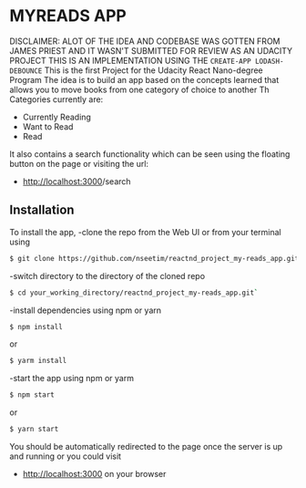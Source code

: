 # MYREADS APP
DISCLAIMER: 
ALOT OF THE IDEA AND CODEBASE WAS GOTTEN FROM JAMES PRIEST AND IT WASN'T SUBMITTED FOR REVIEW AS AN UDACITY PROJECT
THIS IS AN IMPLEMENTATION USING THE ```CREATE-APP LODASH-DEBOUNCE```
This is the first Project for the Udacity React Nano-degree Program
The idea is to build an app based on the concepts learned that allows you to move books from one category of choice to another
Th Categories currently are:

- Currently Reading
- Want to Read
- Read

It also contains a search functionality which can be seen using the floating button on the page 
or visiting the url:
- [http://localhost:3000](http://localhost:3000)/search

## Installation

To install the app, 
-clone the repo from the Web UI or from your terminal using 
```bash
$ git clone https://github.com/nseetim/reactnd_project_my-reads_app.git`
```
-switch directory to the directory of the cloned repo

```bash
$ cd your_working_directory/reactnd_project_my-reads_app.git`
```
-install dependencies using npm or yarn

```bash
$ npm install
```
or
```bash
$ yarm install
```
-start the app using npm or yarm

```bash
$ npm start
```
or
```bash
$ yarn start
```

You should be automatically redirected to the page once the server is up and running or you could visit 
- [http://localhost:3000](http://localhost:3000)  on your browser
